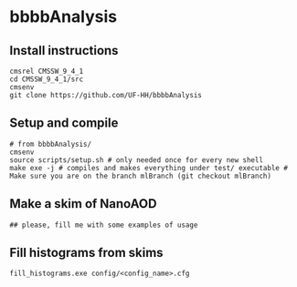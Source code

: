 # bbbbAnalysis

## Install instructions
```
cmsrel CMSSW_9_4_1
cd CMSSW_9_4_1/src
cmsenv
git clone https://github.com/UF-HH/bbbbAnalysis
```

## Setup and compile
```
# from bbbbAnalysis/
cmsenv
source scripts/setup.sh # only needed once for every new shell
make exe -j # compiles and makes everything under test/ executable # Make sure you are on the branch mlBranch (git checkout mlBranch)
````

## Make a skim of NanoAOD
```
## please, fill me with some examples of usage
````

## Fill histograms from skims
```
fill_histograms.exe config/<config_name>.cfg
````

